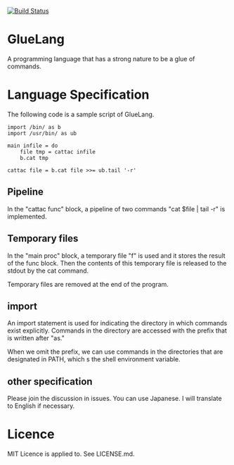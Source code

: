 [![Build Status](https://travis-ci.org/ryuichiueda/GlueLang.svg?branch=master)](https://travis-ci.org/ryuichiueda/GlueLang)

# GlueLang

A programming language that has a strong nature to be a glue of commands.


# Language Specification

The following code is a sample script of GlueLang.

```io.glue
import /bin/ as b
import /usr/bin/ as ub

main infile = do
	file tmp = cattac infile 
	b.cat tmp

cattac file = b.cat file >>= ub.tail '-r'
```

## Pipeline

In the "cattac func" block, a pipeline of two commands
"cat $file | tail -r" is implemented.

## Temporary files

In the "main proc" block,
a temporary file "f" is used and it stores
the result of the func block. 
Then the contents of this temporary file is
released to the stdout by the cat command.

Temporary files are removed at the end of the program.

## import

An import statement is used for indicating the directory 
in which commands exist explicitly. 
Commands in the directory are accessed with the prefix
that is written after "as."

When we omit the prefix, we can use commands
in the directories that are designated in PATH,
which s the shell environment variable.

## other specification

Please join the discussion in issues. 
You can use Japanese. I will translate to English
if necessary.

Licence
========

MIT Licence is applied to. See LICENSE.md.
